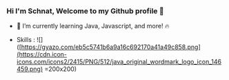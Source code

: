 ### Hi I'm Schnat, Welcome to my Github profile 👋
* 🌱 I’m currently learning Java, Javascript, and more! 🔥

* Skills :
  ![]([https://gyazo.com/eb5c5741b6a9a16c692170a41a49c858.png](https://cdn.icon-icons.com/icons2/2415/PNG/512/java_original_wordmark_logo_icon_146459.png) =200x200)



<!--
**pschnatt/pschnatt** is a ✨ _special_ ✨ repository because its `README.md` (this file) appears on your GitHub profile.

Here are some ideas to get you started:

- 🔭 I’m currently working on ...
- 🌱 I’m currently learning ...
- 👯 I’m looking to collaborate on ...
- 🤔 I’m looking for help with ...
- 💬 Ask me about ...
- 📫 How to reach me: ...
- 😄 Pronouns: ...
- ⚡ Fun fact: ...
-->
